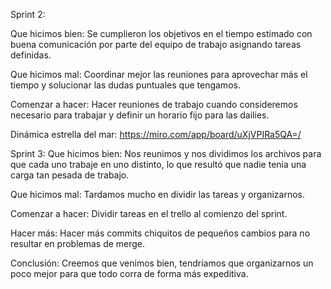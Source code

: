 Sprint 2:

Que hicimos bien:
Se cumplieron los objetivos en el tiempo estimado con buena comunicación por parte del equipo de trabajo asignando tareas definidas.

Que hicimos mal:
Coordinar mejor las reuniones para aprovechar más el tiempo y solucionar las dudas puntuales que tengamos.

Comenzar a hacer:
Hacer reuniones de trabajo cuando consideremos necesario para trabajar y definir un horario fijo para las dailies.

Dinámica estrella del mar:
https://miro.com/app/board/uXjVPIRa5QA=/

Sprint 3:
Que hicimos bien:
Nos reunimos y nos dividimos los archivos para que cada uno trabaje en uno distinto, lo que resultó que nadie tenia una carga tan pesada de trabajo.

Que hicimos mal:
Tardamos mucho en dividir las tareas y organizarnos.

Comenzar a hacer:
Dividir tareas en el trello al comienzo del sprint. 

Hacer más:
Hacer más commits chiquitos de pequeños cambios para no resultar en problemas de merge.

Conclusión: Creemos que venimos bien, tendríamos que organizarnos un poco mejor para que todo corra de forma más expeditiva.
